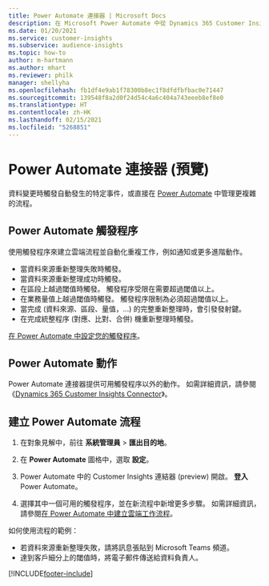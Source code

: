 ```yaml
---
title: Power Automate 連接器 | Microsoft Docs
description: 在 Microsoft Power Automate 中從 Dynamics 365 Customer Insights 建立流程。
ms.date: 01/20/2021
ms.service: customer-insights
ms.subservice: audience-insights
ms.topic: how-to
author: m-hartmann
ms.author: mhart
ms.reviewer: philk
manager: shellyha
ms.openlocfilehash: fb1df4e9ab1f78300b8ec1f8dfdfbfbac0e71447
ms.sourcegitcommit: 139548f8a2d0f24d54c4a6c404a743eeeb8ef8e0
ms.translationtype: HT
ms.contentlocale: zh-HK
ms.lasthandoff: 02/15/2021
ms.locfileid: "5268851"
---
```

# <a name="power-automate-connector-preview"></a>Power Automate 連接器 (預覽)

資料變更時觸發自動發生的特定事件，或直接在 [Power Automate](https://flow.microsoft.com/) 中管理更複雜的流程。

## <a name="power-automate-triggers"></a>Power Automate 觸發程序

使用觸發程序來建立雲端流程並自動化重複工作，例如通知或更多進階動作。 

- 當資料來源重新整理失敗時觸發。 
- 當資料來源重新整理成功時觸發。
- 在區段上越過閾值時觸發。 觸發程序受限在需要超過閾值以上。
- 在業務量值上越過閾值時觸發。 觸發程序限制為必須超過閾值以上。
- 當完成 (資料來源、區段、量值，...) 的完整重新整理時，會引發發射鍵。
- 在完成統整程序 (對應、比對、合併) 機重新整理時觸發。

[在 Power Automate 中設定您的觸發程序](https://flow.microsoft.com/connectors/shared_customerinsights/dynamics-365-customer-insights-connector/)。

## <a name="power-automate-actions"></a>Power Automate 動作
Power Automate 連接器提供可用觸發程序以外的動作。 如需詳細資訊，請參閱《[Dynamics 365 Customer Insights Connector](https://docs.microsoft.com/connectors/customerinsights/)》。

## <a name="create-a-power-automate-flow"></a>建立 Power Automate 流程

1. 在對象見解中，前往 **系統管理員** > **匯出目的地**。

1. 在 **Power Automate** 圖格中，選取 **設定**。

1. Power Automate 中的 Customer Insights 連結器 (preview) 開啟。 **登入** Power Automate。

1. 選擇其中一個可用的觸發程序，並在新流程中新增更多步驟。 如需詳細資訊，請參閱[在 Power Automate 中建立雲端工作流程](https://docs.microsoft.com/power-automate/get-started-logic-flow)。

如何使用流程的範例： 
- 若資料來源重新整理失敗，請將訊息張貼到 Microsoft Teams 頻道。 
- 達到客戶細分上的閾值時，將電子郵件傳送給資料負責人。



[!INCLUDE[footer-include](../includes/footer-banner.md)]